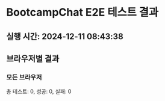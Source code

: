 # BootcampChat E2E 테스트 결과
## 실행 시간: 2024-12-11 08:43:38

## 브라우저별 결과
### 모든 브라우저
총 테스트: 0, 성공: 0, 실패: 0
